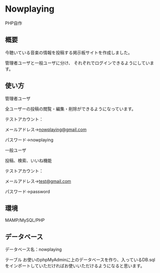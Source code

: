 # Nowplaying
PHP自作

## 概要
今聴いている音楽の情報を投稿する掲示板サイトを作成しました。

管理者ユーザと一般ユーザに分け、
それぞれでログインできるようにしています。



## 使い方
管理者ユーザ

全ユーザーの投稿の閲覧・編集・削除ができるようになっています。

テストアカウント：

メールアドレス→nowplaying@gmail.com

パスワード→nowplaying

一般ユーザ

投稿、検索、いいね機能

テストアカウント：

メールアドレス→test@gmail.com

パスワード→password

## 環境
MAMP/MySQL/PHP


## データベース

データベース名：nowplaying

テーブル
お使いのphpMyAdminに上のデータベースを作り、入っているDB.sqlをインポートしていただければお使いいただけるようになると思います。
